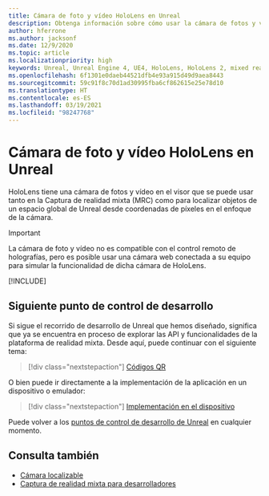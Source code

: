 ```yaml
---
title: Cámara de foto y vídeo HoloLens en Unreal
description: Obtenga información sobre cómo usar la cámara de fotos y vídeo de HoloLens para Captura de realidad mixta y la ubicación de objetos en Unreal.
author: hferrone
ms.author: jacksonf
ms.date: 12/9/2020
ms.topic: article
ms.localizationpriority: high
keywords: Unreal, Unreal Engine 4, UE4, HoloLens, HoloLens 2, mixed reality, development, features, documentation, guides, holograms, camera, PV camera, MRC, mixed reality headset, windows mixed reality headset, virtual reality headset
ms.openlocfilehash: 6f1301e0daeb44521dfb4e93a915d49d9aea8443
ms.sourcegitcommit: 59c91f8c70d1ad30995fba6cf862615e25e78d10
ms.translationtype: HT
ms.contentlocale: es-ES
ms.lasthandoff: 03/19/2021
ms.locfileid: "98247768"
---
```

# <a name="hololens-photovideo-camera-in-unreal"></a>Cámara de foto y vídeo HoloLens en Unreal

HoloLens tiene una cámara de fotos y vídeo en el visor que se puede usar tanto en la Captura de realidad mixta (MRC) como para localizar objetos de un espacio global de Unreal desde coordenadas de píxeles en el enfoque de la cámara.

> [!IMPORTANT]
> La cámara de foto y vídeo no es compatible con el control remoto de holografías, pero es posible usar una cámara web conectada a su equipo para simular la funcionalidad de dicha cámara de HoloLens.

[!INCLUDE[](includes/tabs-pv-camera.md)]

## <a name="next-development-checkpoint"></a>Siguiente punto de control de desarrollo

Si sigue el recorrido de desarrollo de Unreal que hemos diseñado, significa que ya se encuentra en proceso de explorar las API y funcionalidades de la plataforma de realidad mixta. Desde aquí, puede continuar con el siguiente tema:

> [!div class="nextstepaction"]
> [Códigos QR](unreal-qr-codes.md)

O bien puede ir directamente a la implementación de la aplicación en un dispositivo o emulador:

> [!div class="nextstepaction"]
> [Implementación en el dispositivo](unreal-deploying.md)

Puede volver a los [puntos de control de desarrollo de Unreal](unreal-development-overview.md#3-advanced-features) en cualquier momento.

## <a name="see-also"></a>Consulta también

* [Cámara localizable](../platform-capabilities-and-apis/locatable-camera.md)
* [Captura de realidad mixta para desarrolladores](../platform-capabilities-and-apis/mixed-reality-capture-for-developers.md)
